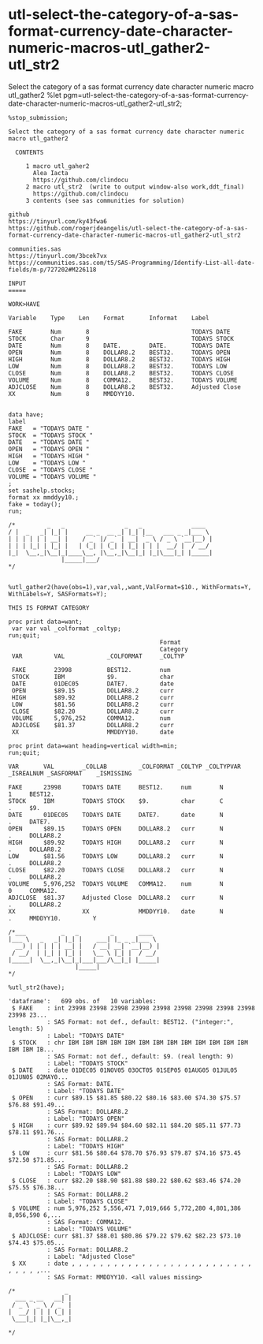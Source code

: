 # utl-select-the-category-of-a-sas-format-currency-date-character-numeric-macros-utl_gather2-utl_str2
Select the category of a sas format currency date character numeric macro utl_gather2
    %let pgm=utl-select-the-category-of-a-sas-format-currency-date-character-numeric-macros-utl_gather2-utl_str2;

    %stop_submission;

    Select the category of a sas format currency date character numeric macro utl_gather2

      CONTENTS

         1 macro utl_gaher2
           Alea Iacta
           https://github.com/clindocu
         2 macro utl_str2  (write to output window-also work,ddt_final)
           https://github.com/clindocu
         3 contents (see sas communities for solution)

    github
    https://tinyurl.com/ky43fwa6
    https://github.com/rogerjdeangelis/utl-select-the-category-of-a-sas-format-currency-date-character-numeric-macros-utl_gather2-utl_str2

    communities.sas
    https://tinyurl.com/3bcek7vx
    https://communities.sas.com/t5/SAS-Programming/Identify-List-all-date-fields/m-p/727202#M226118

    INPUT
    =====

    WORK>HAVE

    Variable    Type    Len    Format       Informat    Label

    FAKE        Num       8                             TODAYS DATE
    STOCK       Char      9                             TODAYS STOCK
    DATE        Num       8    DATE.        DATE.       TODAYS DATE
    OPEN        Num       8    DOLLAR8.2    BEST32.     TODAYS OPEN
    HIGH        Num       8    DOLLAR8.2    BEST32.     TODAYS HIGH
    LOW         Num       8    DOLLAR8.2    BEST32.     TODAYS LOW
    CLOSE       Num       8    DOLLAR8.2    BEST32.     TODAYS CLOSE
    VOLUME      Num       8    COMMA12.     BEST32.     TODAYS VOLUME
    ADJCLOSE    Num       8    DOLLAR8.2    BEST32.     Adjusted Close
    XX          Num       8    MMDDYY10.


    data have;
    label
    FAKE   = "TODAYS DATE "
    STOCK  = "TODAYS STOCK "
    DATE   = "TODAYS DATE "
    OPEN   = "TODAYS OPEN "
    HIGH   = "TODAYS HIGH "
    LOW    = "TODAYS LOW "
    CLOSE  = "TODAYS CLOSE "
    VOLUME = "TODAYS VOLUME "
    ;
    set sashelp.stocks;
    format xx mmddyy10.;
    fake = today();
    run;

    /*         _   _                 _   _              ____
    / |  _   _| |_| |     __ _  __ _| |_| |__   ___ _ _|___ \
    | | | | | | __| |    / _` |/ _` | __| `_ \ / _ \ `__|__) |
    | | | |_| | |_| |   | (_| | (_| | |_| | | |  __/ |  / __/
    |_|  \__,_|\__|_|____\__, |\__,_|\__|_| |_|\___|_| |_____|
                   |_____|___/
    */


    %utl_gather2(have(obs=1),var,val,,want,ValFormat=$10., WithFormats=Y, WithLabels=Y, SASFormats=Y);

    THIS IS FORMAT CATEGORY

    proc print data=want;
     var var val _colformat _coltyp;
    run;quit;
                                               Format
                                               Category
     VAR         VAL            _COLFORMAT     _COLTYP

     FAKE        23998          BEST12.        num
     STOCK       IBM            $9.            char
     DATE        01DEC05        DATE7.         date
     OPEN        $89.15         DOLLAR8.2      curr
     HIGH        $89.92         DOLLAR8.2      curr
     LOW         $81.56         DOLLAR8.2      curr
     CLOSE       $82.20         DOLLAR8.2      curr
     VOLUME      5,976,252      COMMA12.       num
     ADJCLOSE    $81.37         DOLLAR8.2      curr
     XX                         MMDDYY10.      date

    proc print data=want heading=vertical width=min;
    run;quit;

    VAR       VAL        _COLLAB         _COLFORMAT _COLTYP _COLTYPVAR _ISREALNUM _SASFORMAT    _ISMISSING

    FAKE      23998      TODAYS DATE     BEST12.     num        N           1     BEST12.
    STOCK     IBM        TODAYS STOCK    $9.         char       C           .     $9.
    DATE      01DEC05    TODAYS DATE     DATE7.      date       N           .     DATE7.
    OPEN      $89.15     TODAYS OPEN     DOLLAR8.2   curr       N           .     DOLLAR8.2
    HIGH      $89.92     TODAYS HIGH     DOLLAR8.2   curr       N           .     DOLLAR8.2
    LOW       $81.56     TODAYS LOW      DOLLAR8.2   curr       N           .     DOLLAR8.2
    CLOSE     $82.20     TODAYS CLOSE    DOLLAR8.2   curr       N           .     DOLLAR8.2
    VOLUME    5,976,252  TODAYS VOLUME   COMMA12.    num        N           0     COMMA12.
    ADJCLOSE  $81.37     Adjusted Close  DOLLAR8.2   curr       N           .     DOLLAR8.2
    XX                   XX              MMDDYY10.   date       N           .     MMDDYY10.         Y

    /*___          _   _         _       ____
    |___ \   _   _| |_| |    ___| |_ _ _|___ \
      __) | | | | | __| |   / __| __| `__|__) |
     / __/  | |_| | |_| |   \__ \ |_| |  / __/
    |_____|  \__,_|\__|_|___|___/\__|_| |_____|
                       |_____|
    */

    %utl_str2(have);

    'dataframe':   699 obs. of   10 variables:
     $ FAKE    : int 23998 23998 23998 23998 23998 23998 23998 23998 23998 23998 23...
               : SAS Format: not def., default: BEST12. ("integer:", length: 5)
               : Label: "TODAYS DATE"
     $ STOCK   : chr IBM IBM IBM IBM IBM IBM IBM IBM IBM IBM IBM IBM IBM IBM IBM IB...
               : SAS Format: not def., default: $9. (real length: 9)
               : Label: "TODAYS STOCK"
     $ DATE    : date 01DEC05 01NOV05 03OCT05 01SEP05 01AUG05 01JUL05 01JUN05 02MAY0...
               : SAS Format: DATE.
               : Label: "TODAYS DATE"
     $ OPEN    : curr $89.15 $81.85 $80.22 $80.16 $83.00 $74.30 $75.57 $76.88 $91.49...
               : SAS Format: DOLLAR8.2
               : Label: "TODAYS OPEN"
     $ HIGH    : curr $89.92 $89.94 $84.60 $82.11 $84.20 $85.11 $77.73 $78.11 $91.76...
               : SAS Format: DOLLAR8.2
               : Label: "TODAYS HIGH"
     $ LOW     : curr $81.56 $80.64 $78.70 $76.93 $79.87 $74.16 $73.45 $72.50 $71.85...
               : SAS Format: DOLLAR8.2
               : Label: "TODAYS LOW"
     $ CLOSE   : curr $82.20 $88.90 $81.88 $80.22 $80.62 $83.46 $74.20 $75.55 $76.38...
               : SAS Format: DOLLAR8.2
               : Label: "TODAYS CLOSE"
     $ VOLUME  : num 5,976,252 5,556,471 7,019,666 5,772,280 4,801,386 8,056,590 6,...
               : SAS Format: COMMA12.
               : Label: "TODAYS VOLUME"
     $ ADJCLOSE: curr $81.37 $88.01 $80.86 $79.22 $79.62 $82.23 $73.10 $74.43 $75.05...
               : SAS Format: DOLLAR8.2
               : Label: "Adjusted Close"
     $ XX      : date , , , , , , , , , , , , , , , , , , , , , , , , , , , , , , ,...
               : SAS Format: MMDDYY10. <all values missing>

    /*              _
      ___ _ __   __| |
     / _ \ `_ \ / _` |
    |  __/ | | | (_| |
     \___|_| |_|\__,_|

    */
